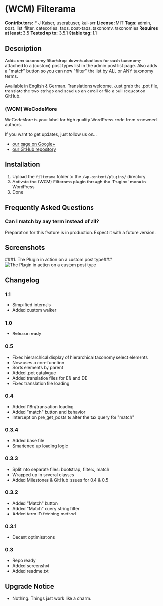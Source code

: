 # (WCM) Filterama
**Contributors:** F J Kaiser, userabuser, kai-ser
**License:** MIT
**Tags:** admin, post, list, filter, categories, tags, post-tags, taxonomy, taxonomies
**Requires at least:** 3.5
**Tested up to:** 3.5.1
**Stable tag:** 1.1

## Description

Adds one taxonomy filter/drop-down/select box for each taxonomy attached to a
(custom) post types list in the admin post list page. Also adds a "match" button
so you can now "filter" the list by ALL or ANY taxonomy terms.

Available in English & German. Translations welcome. Just grab the .pot file, translate the
two strings and send us an email or file a pull request on GitHub.

### (WCM) WeCodeMore

WeCodeMore is your label for high quality WordPress code from renowned authors.

If you want to get updates, just follow us on…

 * [our page on Google+](https://plus.google.com/b/109907580576615571040/109907580576615571040/posts)
 * [our GitHub repository](https://github.com/wecodemore)

## Installation

1. Upload the `filterama` folder to the `/wp-content/plugins/` directory
1. Activate the (WCM) Filterama plugin through the 'Plugins' menu in WordPress
1. Done

## Frequently Asked Questions

### Can I match by any term instead of all?

Preparation for this feature is in production. Expect it with a future version.

## Screenshots

###1. The Plugin in action on a custom post type###
![The Plugin in action on a custom post type](https://raw.github.com/franz-josef-kaiser/filterama/master/screenshot-1.png)


## Changelog

### 1.1

 * Simplified internals
 * Added custom walker

### 1.0

 * Release ready

### 0.5

 * Fixed hierarchical display of hierarchical taxonomy select elements
 * Now uses a core function
 * Sorts elements by parent
 * Added .pot catalogue
 * Added translation files for EN and DE
 * Fixed translation file loading

### 0.4

 * Added l18n/translation loading
 * Added "match" button and behavior
 * Intercept on pre_get_posts to alter the tax query for "match"

### 0.3.4

 * Added base file
 * Smartened up loading logic

### 0.3.3

 * Split into separate files: bootstrap, filters, match
 * Wrapped up in several classes
 * Added Milestones & GitHub Issues for 0.4 & 0.5

### 0.3.2

 * Added "Match" button
 * Added "Match" query string filter
 * Added term ID fetching method

### 0.3.1

 * Decent optimisations

### 0.3

 * Repo ready
 * Added screenshot
 * Added readme.txt

## Upgrade Notice

 * Nothing. Things just work like a charm.